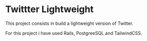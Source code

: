 Twittter Lightweight
====================

This project consists in build a lightweight version of Twitter.

For this project i have used Rails, PostgreeSQL and TailwindCSS.
